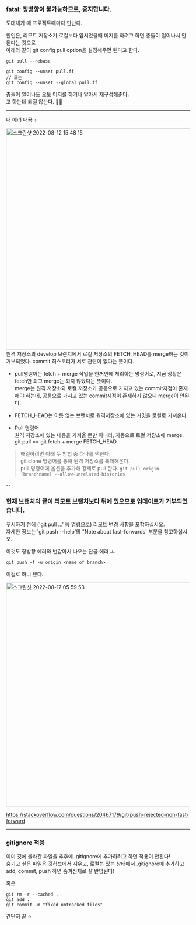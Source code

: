 ### fatal: 정방향이 불가능하므로, 중지합니다.  

도대체가 매 프로젝트때마다 만난다. 

원인은, 리모트 저장소가 로컬보다 앞서있을때 머지를 하려고 하면 충돌이 일어나서 안된다는 것으로   
아래와 같이 git config pull option을 설정해주면 된다고 한다. 

```
git pull --rebase

git config --unset pull.ff
// 또는
git config --unset --global pull.ff
```
충돌이 일어나도 오토 머지를 하거나 알아서 재구성해준다.   
고 하는데 되질 않는다. 😵‍💫

---

내 에러 내용 ⤵️   

<img width="607" alt="스크린샷 2022-08-12 15 48 15" src="https://user-images.githubusercontent.com/92393851/184366975-b3b42d87-6538-47e5-8981-8deefac9d5bc.png">
원격 저장소의 develop 브랜치에서 로컬 저장소의 FETCH_HEAD를 merge하는 것이 거부되었다.  
commit 히스토리가 서로 관련이 없다는 뜻이다.  

* pull명령어는 fetch + merge 작업을 한꺼번에 처리하는 명령어로, 지금 상황은 fetch만 되고 merge는 되지 않았다는 뜻이다.  
merge는 원격 저장소와 로컬 저장소가 공통으로 가지고 있는 commit지점이 존재해야 하는데, 공통으로 가지고 있는 commit지점이 존재하지 않으니 merge이 안된다.  

* FETCH_HEAD는 이름 없는 브랜치로 원격저장소에 있는 커밋을 로컬로 가져온다 

* Pull 명령어  
원격 저장소에 있는 내용을 가져올 뿐만 아니라, 자동으로 로컬 저장소에 merge. 
git pull  == git fetch + merge FETCH_HEAD

> 해결하려면 아래 두 방법 중 하나를 택한다.   
git clone 명령어를 통해 원격 저장소를 복제해온다.   
pull 명령어에 옵션을 추가해 강제로 pull 한다.    ```git pull origin (branchname) --allow-unrelated-histories```

--

### 현재 브랜치의 끝이 리모트 브랜치보다 뒤에 있으므로 업데이트가 거부되었습니다.  
푸시하기 전에 ('git pull ...' 등 명령으로) 리모트 변경 사항을 포함하십시오.  
자세한 정보는 'git push --help'의 "Note about fast-forwards' 부분을 참고하십시오.  

이것도 정방향 에러와 번갈아서 나오는 단골 에러
ㅗ 

```
git push -f -u origin <name of branch>
```
이걸로 하니 됐다. 

<img width="612" alt="스크린샷 2022-08-17 05 59 53" src="https://user-images.githubusercontent.com/92393851/185049639-fb1f42ab-9dca-4621-b543-842003401ca7.png">

https://stackoverflow.com/questions/20467179/git-push-rejected-non-fast-forward


---

### gitignore 적용

이미 깃에 올라간 파일을 추후에 .gitignore에 추가하려고 하면 적용이 안된다!  
숨기고 싶은 파일은 깃허브에서 지우고, 로컬는 있는 상태에서 .gitignore에 추가하고 add, commit, push 하면 숨겨진채로 잘 반영된다!  

혹은 

```
git rm -r --cached .
git add .
git commit -m "fixed untracked files"
```
간단히 끝 ⭐️

